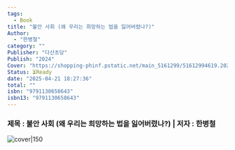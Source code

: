 ```yaml
---
tags:
  - Book
title: "불안 사회 (왜 우리는 희망하는 법을 잃어버렸나?)"
Author:
  - "한병철"
category: ""
Publisher: "다산초당"
Publish: "2024"
Cover: "https://shopping-phinf.pstatic.net/main_5161299/51612994619.20241127071138.jpg"
Status: ⏳Ready
date: "2025-04-21 18:27:36"
total: ""
isbn: "9791130658643"
isbn13: "9791130658643"
---
```


### 제목 : 불안 사회 (왜 우리는 희망하는 법을 잃어버렸나?)    | 저자 : 한병철
![cover|150](https://shopping-phinf.pstatic.net/main_5161299/51612994619.20241127071138.jpg)